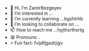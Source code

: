 - 👋 Hi, I’m ZamirBezgeyev
- 👀 I’m interested in ...
- 🌱 I’m currently learning ...bgshtrhb
- 💞️ I’m looking to collaborate on ...
- 📫 How to reach me ...hyjthsrthsrtg
- 😄 Pronouns: .
- ⚡ Fun fact: fvijdfjgsdrjigv
<!---
ZamirBezgeyev/ZamirBezgeyev is a ✨ special ✨ repository because its `README.md` (this file) appears on your GitHub profile.
You can click the Preview link to take a look at your changes.
--->
